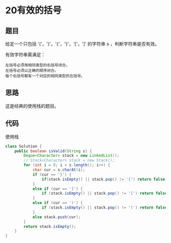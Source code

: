 20有效的括号
===

题目
---

给定一个只包括 '('，')'，'{'，'}'，'['，']' 的字符串 s ，判断字符串是否有效。

有效字符串需满足：

    左括号必须用相同类型的右括号闭合。
    左括号必须以正确的顺序闭合。
    每个右括号都有一个对应的相同类型的左括号。

思路
---

这是经典的使用栈的题目。

代码
---

使用栈

``` java
class Solution {
    public boolean isValid(String s) {
        Deque<Character> stack = new LinkedList();
        // Stack<Character> stack = new Stack();
        for (int i = 0; i < s.length(); i++) {
            char cur = s.charAt(i);
            if (cur == '}') {
                if(stack.isEmpty() || stack.pop() != '{') return false;
            }
            else if (cur == ']') {
                if (stack.isEmpty() || stack.pop() != '[') return false;
            }
            else if (cur == ')') {
                if (stack.isEmpty() || stack.pop() != '(') return false;
            }
            else stack.push(cur);
        }
        return stack.isEmpty();
    }
}
```
